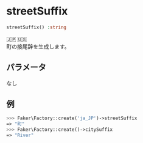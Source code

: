 # streetSuffix
```php
streetSuffix() :string
```
:jp: :us:  
町の接尾辞を生成します。  
  
## パラメータ
なし
  
## 例
```php
>>> Faker\Factory::create('ja_JP')->streetSuffix
=> "町"
>>> Faker\Factory::create()->citySuffix
=> "River"
```